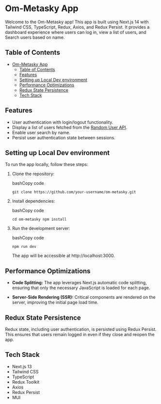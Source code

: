 # Om-Metasky App

Welcome to the Om-Metasky app! This app is built using Next.js 14 with Tailwind CSS, TypeScript, Redux, Axios, and Redux Persist. It provides a dashboard experience where users can log in, view a list of users, and Search users based on name.

## Table of Contents
- [Om-Metasky App](#om-metasky-app)
  - [Table of Contents](#table-of-contents)
  - [Features](#features)
  - [Setting up Local Dev environment](#setting-up-local-dev-environment)
  - [Performance Optimizations](#performance-optimizations)
  - [Redux State Persistence](#redux-state-persistence)
  - [Tech Stack](#tech-stack)

## Features

-   User authentication with login/logout functionality.
-   Display a list of users fetched from the [Random User API](https://randomuser.me/api).
-   Enable user search by name.
-   Persist user authentication state between sessions.

## Setting up Local Dev environment

To run the app locally, follow these steps:

1.  Clone the repository:
    
    bashCopy code
    
    `git clone https://github.com/your-username/om-metasky.git` 
    
2.  Install dependencies:
    
    bashCopy code
    
    `cd om-metasky
    npm install` 
    
3.  Run the development server:
    
    bashCopy code
    
    `npm run dev` 
    
    The app will be accessible at http://localhost:3000.
    

## Performance Optimizations

-   **Code Splitting:** The app leverages Next.js automatic code splitting, ensuring that only the necessary JavaScript is loaded for each page.
    
-   **Server-Side Rendering (SSR):** Critical components are rendered on the server, improving the initial page load time.
    
## Redux State Persistence

Redux state, including user authentication, is persisted using Redux Persist. This ensures that users remain logged in even if they close and reopen the app.

## Tech Stack

-   Next.js 13
-   Tailwind CSS
-   TypeScript
-   Redux Toolkit
-   Axios
-   Redux Persist
-   MUI
